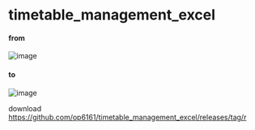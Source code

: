 # timetable_management_excel


#### from
![image](https://github.com/op6161/timetable_management_excel/assets/107234146/de8cefe3-35e6-4a22-9074-43b1210a6911)



#### to
![image](https://github.com/op6161/timetable_management_excel/assets/107234146/e16520c1-a1ae-44b8-819b-3beb41abaf8d)



download 
https://github.com/op6161/timetable_management_excel/releases/tag/r

